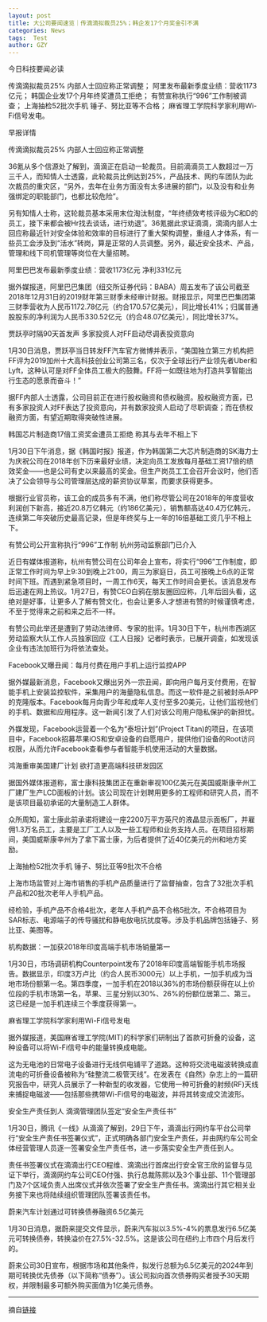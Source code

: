 ```yaml
---
layout: post
title: 大公司要闻速览｜传滴滴拟裁员25%；韩企发17个月奖金引不满
categories: News
tags:  Test
author: GZY
---
```


今日科技要闻必读

传滴滴拟裁员25% 内部人士回应称正常调整； 阿里发布最新季度业绩：营收1173亿元； 韩国企业发17个月年终奖遭员工拒绝； 有赞宣称执行“996”工作制被调查； 上海抽检52批次手机 锤子、努比亚等不合格； 麻省理工学院科学家利用Wi-Fi信号发电。

早报详情

传滴滴拟裁员25% 内部人士回应称正常调整

36氪从多个信源处了解到，滴滴正在启动一轮裁员。目前滴滴员工人数超过一万三千人，而知情人士透露，此轮裁员比例达到25%，产品技术、网约车团队为此次裁员的重灾区，“另外，去年在业务方面没有太多进展的部门，以及没有和业务强绑定的职能部门，也都比较危险”。

另有知情人士称，这轮裁员基本采用末位淘汰制度，“年终绩效考核评级为C和D的员工，接下来都会被Hr找去谈话，进行劝退”。36氪据此求证滴滴，滴滴内部人士回应称最近针对安全体验和效率的目标进行了重大架构调整，重组人才体系，有一些员工会涉及到“活水”转岗，算是正常的人员调整。另外，最近安全技术、产品，管理和线下司机管理等岗位在大量招聘。

阿里巴巴发布最新季度业绩：营收1173亿元 净利331亿元

据外媒报道，阿里巴巴集团（纽交所证券代码：BABA）周五发布了该公司截至2018年12月31日的2019财年第三财季未经审计财报。财报显示，阿里巴巴集团第三财季营收为人民币1172.78亿元（约合170.57亿美元），同比增长41%；归属普通股股东的净利润为人民币330.52亿元（约合48.07亿美元），同比增长37%。

贾跃亭时隔90天首发声 多家投资人对FF启动尽调表投资意向

1月30日消息，贾跃亭当日转发FF汽车官方微博并表示，“美国独立第三方机构把FF评为2019加州十大高科技创业公司第三名，仅次于全球出行产业领先者Uber和Lyft，这种认可是对FF全体员工极大的鼓舞。FF将一如既往地为打造共享智能出行生态的愿景而奋斗！”

据FF内部人士透露，公司目前正在进行股权融资和债权融资。股权融资方面，已有多家投资人对FF表达了投资意向，并有数家投资人启动了尽职调查；而在债权融资方面，有望近期取得突破性进展。

韩国芯片制造商17倍工资奖金遭员工拒绝 称其与去年不相上下

1月30日下午消息，据《韩国时报》报道，作为韩国第二大芯片制造商的SK海力士为庆祝公司在2018年创下历来最好业绩，决定向员工发放每月基础工资17倍的绩效奖金——也是公司有史以来最高的奖金。但生产岗员工工会召开会议时，他们否决了公会领导与公司管理层达成的薪资协议草案，而要求获得更多。

根据行业官员称，该工会的成员多有不满，他们称尽管公司在2018年的年度营收利润创下新高，接近20.8万亿韩元（约186亿美元），销售额高达40.4万亿韩元，连续第二年突破历史最高记录，但是年终奖与上一年的16倍基础工资几乎不相上下。

有赞公司公开宣称执行“996”工作制 杭州劳动监察部门已介入

近日有媒体报道称，杭州有赞公司在公司年会上宣布，将实行“996”工作制度，即正常工作时间为早上9:30到晚上21:00，周三为家庭日，员工可按晚上6点的正常时间下班。而遇到紧急项目时，一周工作6天，每天工作时间会更长。该消息发布后迅速在网上热议。1月27日，有赞CEO白鸦在朋友圈回应称，几年后回头看，这绝对是好事，让更多人了解有赞文化，也会让更多人才想进有赞的时候谨慎考虑，不至于觉得来之前和来之后不一样。

有赞公司此举还是遭到了劳动法律师、专家的批评。1月30日下午，杭州市西湖区劳动监察大队工作人员独家回应《工人日报》记者时表示，已展开调查，如发现该企业有违法加班行为将依法查处。

Facebook又曝丑闻：每月付费在用户手机上运行监控APP

据外媒最新消息，Facebook又爆出另外一宗丑闻，即向用户每月支付费用，在智能手机上安装监控软件，采集用户的海量隐私信息。而这一软件是之前被封杀APP的克隆版本。Facebook每月向青少年和成年人支付至多20美元，让他们监视他们的手机、数据和应用程序。这一新闻引发了人们对该公司用户隐私保护的新担忧。

外媒发现，Facebook运营着一个名为“泰坦计划”(Project Titan)的项目，在该项目中，Facebook招募苹果iOS和安卓设备的自愿用户，提供他们设备的Root访问权限，从而允许Facebook查看参与者智能手机使用活动的大量数据。

鸿海重审美国建厂计划 欲打造更高端科技研发园区

据国外媒体报道称，富士康科技集团正在重新审视100亿美元在美国威斯康辛州工厂建厂生产LCD面板的计划。该公司现在计划聘用更多的工程师和研究人员，而不是该项目最初承诺的大量制造工人群体。

众所周知，富士康此前承诺将建设一座2200万平方英尺的液晶显示面板厂，并雇佣1.3万名员工，主要是工厂工人以及一些工程师和业务支持人员。在项目招标期间，美国威斯康辛州为了拿下富士康，为后者提供了近40亿美元的州和地方奖励。

上海抽检52批次手机 锤子、努比亚等9批次不合格

上海市场监管对上海市销售的手机产品质量进行了监督抽查，包含了32批次手机产品和20批次老年人手机产品。

经检验，手机产品不合格4批次，老年人手机产品不合格5批次。不合格项目为SAR标志、电源端子的传导骚扰和静电放电抗扰度等。涉及手机品牌包括锤子、努比亚、美图等。

机构数据：一加获2018年印度高端手机市场销量第一

1月30日，市场调研机构Counterpoint发布了2018年印度高端智能手机市场报告。数据显示，印度3万卢比（约合人民币3000元）以上手机，一加手机成为当地市场份额第一名。第四季度，一加手机在2018以36%的市场份额获得在以上价位段的手机市场第一名，苹果、三星分别以30%、26%的份额位居第二、第三。这已经是一加手机连续三个季度获得第一。

麻省理工学院科学家利用Wi-Fi信号发电

据外媒报道，美国麻省理工学院(MIT)的科学家们研制出了首款可折叠的设备，这种设备可以将Wi-Fi信号中的能量转换成电能。

这为无电池的日常电子设备进行无线供电铺平了道路。这种将交流电磁波转换成直流电的可折叠设备被称为“硅整流二极管天线”。在发表在《自然》杂志上的一篇研究报告中，研究人员展示了一种新型的收发器，它使用一种可折叠的射频(RF)天线来捕捉电磁波——包括那些携带Wi-Fi信号的电磁波，并将其转变成交流波形。

安全生产责任到人 滴滴管理团队签定“安全生产责任书”

1月30日，腾讯《一线》从滴滴了解到，29日下午，滴滴出行网约车平台公司举行“安全生产责任书签署仪式”，正式明确各部门安全生产责任，并由网约车公司全体经营管理人员逐一签署安全生产责任书，进一步落实安全生产责任到人。

责任书签署仪式在滴滴出行CEO程维、滴滴出行首席出行安全官王欣的监督与见证下举行，滴滴网约车公司CEO付强、执行总裁陈熙以及3个事业部、11个管理部门及7个区域负责人出席仪式并依次签署了安全生产责任书。滴滴出行其它相关业务接下来也将陆续组织管理团队签署该责任书。

蔚来汽车计划通过可转换债券融资6.5亿美元

1月30日消息，据蔚来提交文件显示，蔚来汽车拟以3.5%-4%的票息发行6.5亿美元可转换债券，转换溢价在27.5%-32.5%。这是该公司在纽约上市四个月后发行的。

蔚来公司30日宣布，根据市场和其他条件，拟发行总额为6.5亿美元的2024年到期可转换优先债券（以下简称“债券”）。该公司拟向首次债券购买者授予30天期权，并限制最多可额外购买面值为1亿美元债券。

*****

摘自[链接](http://tech.qq.com/a/20190130/011234.htm)